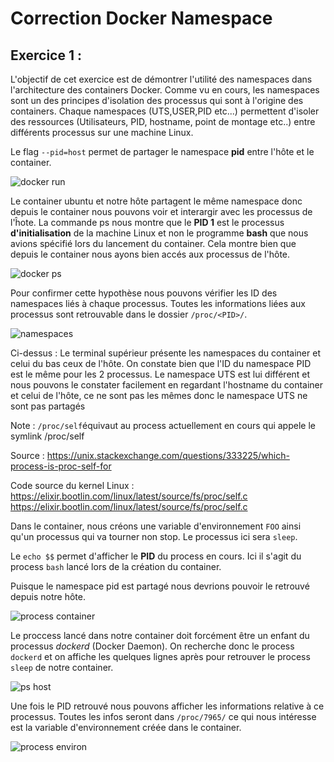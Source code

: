 # Correction Docker Namespace

## Exercice 1 : 

L'objectif de cet exercice est de démontrer l'utilité des namespaces dans l'architecture des containers Docker.
Comme vu en cours, les namespaces sont un des principes d'isolation des processus qui sont à l'origine des containers.
Chaque namespaces (UTS,USER,PID etc...) permettent d'isoler des ressources (Utilisateurs, PID, hostname, point de montage etc..) entre différents processus sur une machine Linux.


Le flag `--pid=host` permet de partager le namespace **pid** entre l'hôte et le container.

![docker run ](https://i.imgur.com/nP8nPoM.png)

Le container ubuntu et notre hôte partagent le même namespace donc depuis le container nous pouvons voir et interargir avec les processus de l'ĥote.
La commande ps nous montre que le **PID 1** est le processus **d'initialisation** de la machine Linux et non le programme **bash** que nous avions spécifié lors du lancement du container. Cela montre bien que depuis le container nous ayons bien accés aux processus de l'hôte.

![docker ps](https://i.imgur.com/YdMw8iS.png)

Pour confirmer cette hypothèse nous pouvons vérifier les ID des namespaces liés à chaque processus.
Toutes les informations liées aux processus sont retrouvable dans le dossier `/proc/<PID>/`.

![namespaces](https://i.imgur.com/JbT32qz.png)

Ci-dessus : Le terminal supérieur présente les namespaces du container et celui du bas ceux de l'hôte. On constate bien que l'ID du namespace PID est le même pour les 2 processus. Le namespace UTS est lui différent et nous pouvons le constater facilement en regardant l'hostname du container et celui de l'hôte, ce ne sont pas les mêmes donc le namespace UTS ne sont pas partagés

Note : `/proc/self`équivaut au process actuellement en cours qui appele le symlink /proc/self

Source : https://unix.stackexchange.com/questions/333225/which-process-is-proc-self-for 

Code source du kernel Linux : https://elixir.bootlin.com/linux/latest/source/fs/proc/self.c https://elixir.bootlin.com/linux/latest/source/fs/proc/self.c



Dans le container, nous créons une variable d'environnement `FOO` ainsi qu'un processus qui va tourner non stop.
Le processus ici sera `sleep`.

Le `echo $$` permet d'afficher le **PID** du process en cours. Ici il s'agit du process `bash` lancé lors de la création du container.

Puisque le namespace pid est partagé nous devrions pouvoir le retrouvé depuis notre hôte.

![process container](https://imgur.com/yGd0q1p.png)

Le proccess lancé dans notre container doit forcément être un enfant du processus *dockerd* (Docker Daemon).
On recherche donc le process `dockerd` et on affiche les quelques lignes après pour retrouver le process `sleep` de notre container.

![ps host](https://i.imgur.com/f3y6T4q.png)


Une fois le PID retrouvé nous pouvons afficher les informations relative à ce processus.
Toutes les infos seront dans `/proc/7965/` ce qui nous intéresse est la variable d'environnement créée dans le container.

![process environ](https://i.imgur.com/HfCKF2g.png)



